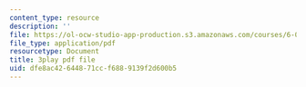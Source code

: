 ```yaml
---
content_type: resource
description: ''
file: https://ol-ocw-studio-app-production.s3.amazonaws.com/courses/6-004-computation-structures-spring-2017/dfe8ac42644871ccf6889139f2d600b5_ckZo366TWGk.pdf
file_type: application/pdf
resourcetype: Document
title: 3play pdf file
uid: dfe8ac42-6448-71cc-f688-9139f2d600b5
---
```

